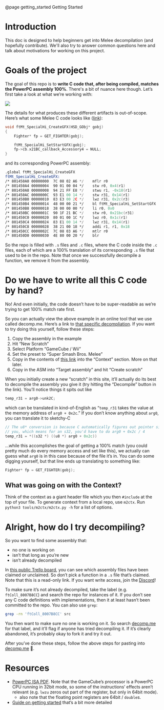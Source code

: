@page getting_started Getting Started
# Introduction

This doc is designed to help beginners get into Melee decompilation (and hopefully contribute). We'll also try to answer common questions here and talk about motivations for working on this project.

# Goals of the project

The goal of this repo is to **write C code that, after being compiled, matches the PowerPC assembly 100%**. There's a bit of nuance here though. Let’s first take a look at what we’re working with:

![](compilation_diagram.png)

The details for what produces these different artifacts is out-of-scope. Here’s what some Melee C code looks like ([link](https://github.com/doldecomp/melee/blob/0b3f4aeebc17d8e9c3d8ea792d8d8e412c2ad436/src/melee/ft/chara/ftMewtwo/ftMt_SpecialHi.c#L15-L21)):

```c
void ftMt_SpecialHi_CreateGFX(HSD_GObj* gobj)
{
    Fighter* fp = GET_FIGHTER(gobj);

    ftMt_SpecialHi_SetStartGFX(gobj);
    fp->cb.x21BC_callback_Accessory4 = NULL;
}
```

and its corresponding PowerPC assembly:

```asm
.global ftMt_SpecialHi_CreateGFX
ftMt_SpecialHi_CreateGFX:
/* 801450A0 00000000  7C 08 02 A6 */	mflr r0
/* 801450A4 00000004  90 01 00 04 */	stw r0, 0x4(r1)
/* 801450A8 00000008  94 21 FF E8 */	stwu r1, -0x18(r1)
/* 801450AC 0000000C  93 E1 00 14 */	stw r31, 0x14(r1)
/* 801450B0 00000010  83 E3 00 2C */	lwz r31, 0x2c(r3)
/* 801450B4 00000014  48 00 00 21 */	bl ftMt_SpecialHi_SetStartGFX
/* 801450B8 00000018  38 00 00 00 */	li r0, 0x0
/* 801450BC 0000001C  90 1F 21 BC */	stw r0, 0x21bc(r31)
/* 801450C0 00000020  80 01 00 1C */	lwz r0, 0x1c(r1)
/* 801450C4 00000024  83 E1 00 14 */	lwz r31, 0x14(r1)
/* 801450C8 00000028  38 21 00 18 */	addi r1, r1, 0x18
/* 801450CC 0000002C  7C 08 03 A6 */	mtlr r0
/* 801450D0 00000030  4E 80 00 20 */	blr
```

So the repo is filled with `.s` files and `.c` files, where the C code inside the `.c` files, each of which are a 100% translation of its corresponding `.s` file that used to be in the repo. Note that once we successfully decompile a function, we remove it from the assembly.

# Do we have to write all this C code by hand?

No! And even initially, the code doesn’t have to be super-readable as we’re trying to get 100% match rate first.

So you can actually view the above example in an online tool that we use called decomp.me. Here’s a link to [that specific decompliation](https://decomp.me/scratch/Mkmnx). If you want to try doing this yourself, follow these steps:

1. Copy the assembly in the example
2. Hit “New Scratch”
3. Select Platform “GameCube / Wii”
4. Set the preset to “Super Smash Bros. Melee”
5. Copy in the contents of [this link](https://doldecomp.github.io/melee/ctx.html) into the “Context” section. More on that later.
6. Copy in the ASM into “Target assembly” and hit “Create scratch”

When you initially create a new “scratch” in this site, it’ll actually do its best to decompile the assembly you give it (try hitting the “Decompile” button in the link). You’ll notice things it spits out like

```c
temp_r31 = arg0->unk2C;
```

which can be translated in kind-of-English as “`temp_r31` takes the value at the memory address of `arg0 + 0x2c`.” If you don’t know anything about `arg0`, you can translate it to sketchy-C

```c
// The u8* conversion is because C automatically figures out pointer size for
// you, which means for an s32, you'd have to do arg0 + 0x2c / 4
temp_r31 = *((s32 *) ((u8 *) arg0 + 0x2c))
```

…while this accomplishes the goal of getting a 100% match (you could pretty much do every memory access and set like this), we actually can guess what `arg0` is in this case because of the file it’s in. You can do some digging yourself, but that line ends up translating to something like:

```c
Fighter* fp = GET_FIGHTER(gobj);
```

## What was going on with the Context?

Think of the context as a giant header file which you then `#include` at the top of your file. To generate context from a local repo, use `m2ctx`. Run `python3 tools/m2ctx/m2ctx.py -h` for a list of options.

# Alright, how do I try decompiling?

So you want to find some assembly that:

- no one is working on
- isn’t that long as you’re new
- isn’t already decompiled

In [this public Trello board](https://trello.com/b/pz2ACtnS/melee-decompilation), you can see which assembly files have been claimed or unclaimed. So don’t pick a function in a `.s` file that’s claimed. Note that this is a read-only link. If you want write access, join the [Discord](https://discord.gg/hKx3FJJgrV)!

To make sure it’s not already decompiled, take the label (e.g. `ftColl_8007B8CC`) and search the repo for instances of it. If you don’t see any C code definitions with implementations, then it at least hasn’t been committed to the repo. You can also use `grep`:
```sh
grep -rn 'ftColl_8007B8CC' src
```

You then want to make sure no one is working on it. So search [decomp.me](http://decomp.me) for that label, and it’ll flag if anyone has tried decompiling it. If it’s clearly abandoned, it’s probably okay to fork it and try it out.

After you’ve done these steps, follow the above steps for pasting into [decomp.me](http://decomp.me) 🙂.

# Resources

- [PowerPC ISA PDF](https://math-atlas.sourceforge.net/devel/assembly/ppc_isa.pdf). Note that the GameCube’s processor is a PowerPC CPU running in 32bit mode, so some of the instructions’ effects aren’t relevant (e.g. `lwzu` zeros out part of the register, but only in 64bit mode).
    - also note that the floating point registers are 64bit / `double`s.
- [Guide on getting started](https://hackmd.io/@ValorZardK/rkbSHra0Y) that’s a bit more detailed
